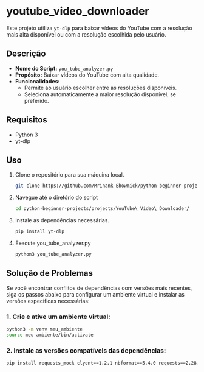 # youtube_video_downloader

Este projeto utiliza `yt-dlp` para baixar vídeos do YouTube com a resolução mais alta disponível ou com a resolução escolhida pelo usuário.

## Descrição

- **Nome do Script:** `you_tube_analyzer.py`
- **Propósito:** Baixar vídeos do YouTube com alta qualidade.
- **Funcionalidades:**
  - Permite ao usuário escolher entre as resoluções disponíveis.
  - Seleciona automaticamente a maior resolução disponível, se preferido.

## Requisitos

- Python 3
- yt-dlp

## Uso

1. Clone o repositório para sua máquina local.
   ```bash
   git clone https://github.com/Mrinank-Bhowmick/python-beginner-projects.git
   
2. Navegue até o diretório do script
   ```bash
   cd python-beginner-projects/projects/YouTube\ Video\ Downloader/

3. Instale as dependências necessárias.
   ```bash
   pip install yt-dlp

4. Execute you_tube_analyzer.py
   ```bash
   python3 you_tube_analyzer.py

## Solução de Problemas

Se você encontrar conflitos de dependências com versões mais recentes, siga os passos 
abaixo para configurar um ambiente virtual e instalar as versões específicas necessárias:

### 1. Crie e ative um ambiente virtual:
   ```bash
   python3 -m venv meu_ambiente
   source meu-ambiente/bin/activate
```

### 2. Instale as versões compatíveis das dependências:
   ```bash
   pip install requests_mock clyent==1.2.1 nbformat==5.4.0 requests==2.28.1
```


